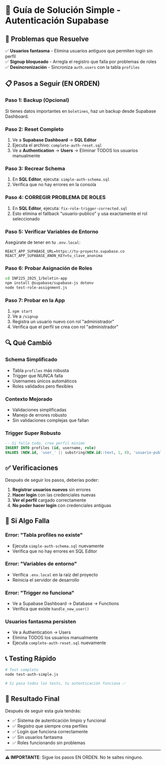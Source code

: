 # 🔧 Guía de Solución Simple - Autenticación Supabase

## 🎯 Problemas que Resuelve

✅ **Usuarios fantasma** - Elimina usuarios antiguos que permiten login sin perfil  
✅ **Signup bloqueado** - Arregla el registro que falla por problemas de roles  
✅ **Desincronización** - Sincroniza `auth.users` con la tabla `profiles`  

## 📋 Pasos a Seguir (EN ORDEN)

### **Paso 1: Backup (Opcional)**
Si tienes datos importantes en `boletines`, haz un backup desde Supabase Dashboard.

### **Paso 2: Reset Completo**
1. Ve a **Supabase Dashboard** → **SQL Editor**
2. Ejecuta el archivo: `complete-auth-reset.sql`
3. Ve a **Authentication** → **Users** → Eliminar TODOS los usuarios manualmente

### **Paso 3: Recrear Schema**
1. En **SQL Editor**, ejecuta: `simple-auth-schema.sql`
2. Verifica que no hay errores en la consola

### **Paso 4: CORREGIR PROBLEMA DE ROLES**
1. En **SQL Editor**, ejecuta: `fix-role-trigger-corrected.sql`
2. Esto elimina el fallback "usuario-publico" y usa exactamente el rol seleccionado

### **Paso 5: Verificar Variables de Entorno**
Asegúrate de tener en tu `.env.local`:
```env
REACT_APP_SUPABASE_URL=https://tu-proyecto.supabase.co
REACT_APP_SUPABASE_ANON_KEY=tu_clave_anonima
```

### **Paso 6: Probar Asignación de Roles**
```bash
cd INF225_2025_1/boletin-app
npm install @supabase/supabase-js dotenv
node test-role-assignment.js
```

### **Paso 7: Probar en la App**
1. `npm start`
2. Ve a `/signup`
3. Registra un usuario nuevo con rol "administrador"
4. Verifica que el perfil se crea con rol "administrador"

## 🔍 Qué Cambió

### **Schema Simplificado**
- Tabla `profiles` más robusta
- Trigger que NUNCA falla
- Usernames únicos automáticos
- Roles validados pero flexibles

### **Contexto Mejorado**
- Validaciones simplificadas
- Manejo de errores robusto
- Sin validaciones complejas que fallan

### **Trigger Super Robusto**
```sql
-- Si falla todo, crea perfil mínimo
INSERT INTO profiles (id, username, role)
VALUES (NEW.id, 'user_' || substring(NEW.id::text, 1, 8), 'usuario-publico');
```

## ✅ Verificaciones

Después de seguir los pasos, deberías poder:

1. **Registrar usuarios nuevos** sin errores
2. **Hacer login** con las credenciales nuevas
3. **Ver el perfil** cargado correctamente
4. **No poder hacer login** con credenciales antiguas

## 🚨 Si Algo Falla

### Error: "Tabla profiles no existe"
- Ejecuta `simple-auth-schema.sql` nuevamente
- Verifica que no hay errores en SQL Editor

### Error: "Variables de entorno"
- Verifica `.env.local` en la raíz del proyecto
- Reinicia el servidor de desarrollo

### Error: "Trigger no funciona"
- Ve a Supabase Dashboard → Database → Functions
- Verifica que existe `handle_new_user()`

### Usuarios fantasma persisten
- Ve a Authentication → Users
- Elimina TODOS los usuarios manualmente
- Ejecuta `complete-auth-reset.sql` nuevamente

## 📞 Testing Rápido

```bash
# Test completo
node test-auth-simple.js

# Si pasa todos los tests, tu autenticación funciona ✅
```

## 🎉 Resultado Final

Después de seguir esta guía tendrás:
- ✅ Sistema de autenticación limpio y funcional
- ✅ Registro que siempre crea perfiles
- ✅ Login que funciona correctamente
- ✅ Sin usuarios fantasma
- ✅ Roles funcionando sin problemas

---

**⚠️ IMPORTANTE**: Sigue los pasos EN ORDEN. No te saltes ninguno.
